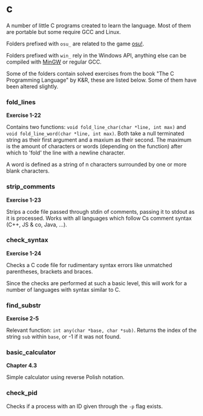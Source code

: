 # c

A number of little C programs created to learn the language. Most of them are portable but some require GCC and Linux.

Folders prefixed with `osu_` are related to the game [osu!](osu.ppy.sh/).

Folders prefixed with `win_` rely in the Windows API, anything else can be compiled with [MinGW](http://mingw.org/) or regular GCC.

Some of the folders contain solved exercises from the book "The C Programming Language" by K&R, these are listed below. Some of them have been altered slightly.

### fold_lines

**Exercise 1-22**

Contains two functions: `void fold_line_char(char *line, int max)` and `void fold_line_word(char *line, int max)`. Both take a null terminated string as their first argument and a maxium as their second. The maximum is the amount of characters or words (depending on the function) after which to 'fold' the line with a newline character.

A word is defined as a string of n characters surrounded by one or more blank characters.

### strip_comments

**Exercise 1-23**

Strips a code file passed through stdin of comments, passing it to stdout as it is processed. Works with all languages which follow Cs comment syntax (C++, JS & co, Java, ...).

### check_syntax

**Exercise 1-24**

Checks a C code file for rudimentary syntax errors like unmatched parentheses, brackets and braces.

Since the checks are performed at such a basic level, this will work for a number of languages with syntax similar to C.

### find_substr

**Exercise 2-5**

Relevant function: `int any(char *base, char *sub)`. Returns the index of the string `sub` within `base`, or -1 if it was not found.

### basic_calculator

**Chapter 4.3**

Simple calculator using reverse Polish notation.

### check_pid

Checks if a process with an ID given through the `-p` flag exists.